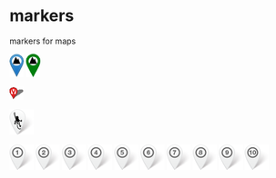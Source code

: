 markers
=======

markers for maps

![](https://raw.githubusercontent.com/tsamaya/markers/master/images/mountainMarker.png)
![](https://raw.githubusercontent.com/tsamaya/markers/master/images/passMarker.png)

![](https://raw.githubusercontent.com/tsamaya/markers/master/images/velov.gif)

![](https://raw.githubusercontent.com/tsamaya/markers/master/images/marker_climbingarea.png)

![](https://raw.githubusercontent.com/tsamaya/markers/master/images/marker_default_1.png)
![](https://raw.githubusercontent.com/tsamaya/markers/master/images/marker_default_2.png)
![](https://raw.githubusercontent.com/tsamaya/markers/master/images/marker_default_3.png)
![](https://raw.githubusercontent.com/tsamaya/markers/master/images/marker_default_4.png)
![](https://raw.githubusercontent.com/tsamaya/markers/master/images/marker_default_5.png)
![](https://raw.githubusercontent.com/tsamaya/markers/master/images/marker_default_6.png)
![](https://raw.githubusercontent.com/tsamaya/markers/master/images/marker_default_7.png)
![](https://raw.githubusercontent.com/tsamaya/markers/master/images/marker_default_8.png)
![](https://raw.githubusercontent.com/tsamaya/markers/master/images/marker_default_9.png)
![](https://raw.githubusercontent.com/tsamaya/markers/master/images/marker_default_10.png)

